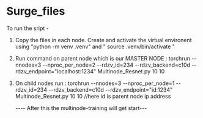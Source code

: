 # Surge_files
To run the sript - 
1. Copy the files in each node. Create and  activate the virtual environent using "python -m venv .venv" and
 " source .venv/bin/activate "
2. Run command on parent node which is our MASTER NODE :
        torchrun --nnodes=3 --nproc_per_node=2 --rdzv_id=234 --rdzv_backend=c10d --rdzv_endpoint="localhost:1234" Multinode_Resnet.py 10 10
3. On child nodes run :
        torchrun --nnodes=3 --nproc_per_node=1 --rdzv_id=234 --rdzv_backend=c10d --rdzv_endpoint="id:1234" Multinode_Resnet.py 10 10
   //here id is parent node ip address

   ---- After this the multinode-training will get start---
